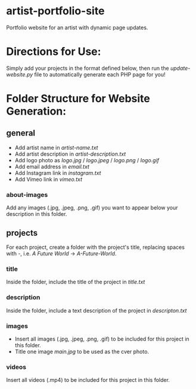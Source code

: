 # artist-portfolio-site
Portfolio website for an artist with dynamic page updates.

# Directions for Use:
Simply add your projects in the format defined below, then run the *update-website.py* file to automatically generate each PHP page for you!

# Folder Structure for Website Generation:

## general
- Add artist name in *artist-name.txt*
- Add artist description in *artist-description.txt*
- Add logo photo as *logo.jpg* / *logo.jpeg* / *logo.png* / *logo.gif*
- Add email address in *email.txt*
- Add Instagram link in *instagram.txt*
- Add Vimeo link in *vimeo.txt*
### about-images
Add any images (.jpg, .jpeg, .png, .gif) you want to appear below your description in this folder.

## projects
For each project, create a folder with the project's title, replacing spaces with -, i.e. *A Future World* -> *A-Future-World*.
### title
Inside the folder, include the title of the project in *title.txt*
### description
Inside the folder, include a text description of the project in *descripton.txt*
### images
- Insert all images (.jpg, .jpeg, .png, .gif) to be included for this project in this folder.
- Title one image *main.jpg* to be used as the cver photo.
### videos
Insert all videos (.mp4) to be included for this project in this folder.
